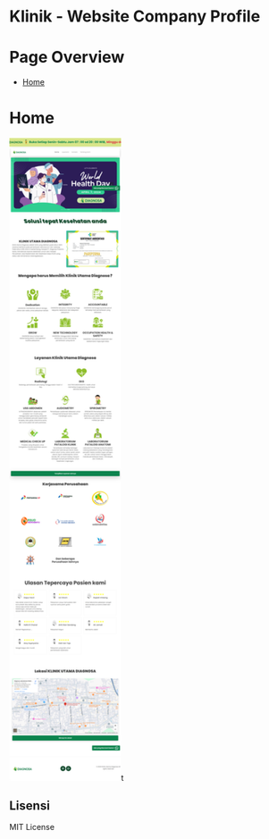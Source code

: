 # Klinik - Website Company Profile

<h1>Page Overview</h1>

- [Home](https://9riffegndi.github.io/KlinikUtamaDiagnosa/)

# Home

<img src="./assets/Overview/home.png" alt="Logo Klinik" width="200"/>t

## Lisensi

MIT License
